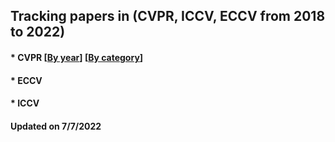 ## Tracking papers in (CVPR, ICCV, ECCV from 2018 to 2022)

####  * CVPR  [[By year](https://github.com/DomainGreen/Tracking-papers/blob/main/paper.md)]  [[By category](https://github.com/DomainGreen/Tracking-papers/blob/main/paper.md)]

#### * ECCV 

#### * ICCV  
#### Updated on 7/7/2022 

